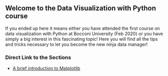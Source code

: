 ## Welcome to the Data Visualization with Python course

If you ended up here it means either you have attended the first course on data visualization with Python at Bocconi University (Feb 2020) or you have simply a big interest in this fascinating topic! Here you will find all the tips and tricks necessary to let you become the new ninja data manager! 

### Direct Link to the Sections
- [A brief introduction to Matplotlib](01_matplotlib.md)
